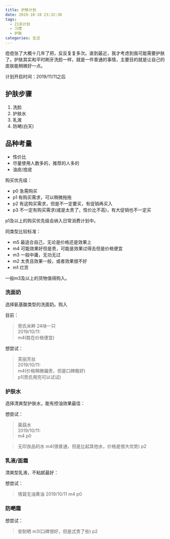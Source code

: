 ```yaml
---
title: 护肤计划
date: 2019-10-10 23:32:38
tags:
  - 21天计划
  - 习惯
  - 护肤
categories: 生活
---
```


痘痘张了大概十几年了把，反反复复多次。直到最近，我才考虑到我可能需要护肤了。护肤其实和平时刷牙洗脸一样，就是一件普通的事情，主要目的就是让自己的皮肤能稍微好一点。

计划开启时间：2019/11/11之后

## 护肤步骤

1. 洗脸
2. 护肤水
3. 乳液
4. 防嗮(白天)

## 品种考量

* 性价比
* 尽量使用人数多的，推荐的人多的
* 油皮/痘皮

购买优先级：

* p0 急需购买
* p1 有购买需求，可以稍微拖拖
* p2 有这购买需求，但是不一定要买，有促销再买入
* p3 不一定有购买需求(或是太贵了，性价比不高)，有大促销也不一定买

p1及以上的购买优先级会纳入日常消费计划中。

同类型比较标准：

* m5 最适合自己，无论是价格还是效果上
* m4 可能效果好但是贵，可能是效果过得去但是价格便宜
* m3 一般中庸，无功无过
* m2 太贵且效果一般，或者效果很不好
* m1 烂货

一般m3及以上的货物值得购入。

### 洗面奶

选择氨基酸类型的洗面奶。购入

目前：
> 旁氏米粹 24块一只   
> 2019/10/11:  
> m4(胜在价格便宜)

想尝试：
> 芙丽芳丝  
> 2019/10/11:  
> m4(价格稍微偏贵，但是口碑极好)  
> p1(旁氏用完可以试试)

### 护肤水

选择清爽型护肤水，能有控油效果最佳：

想尝试：
> 菌菇水  
> 2019/10/11:  
> m4
> p0

> 无印良品的水
> m4(很普通，但是比起其他水，价格是很大优势)
> p2

### 乳液/面霜

清爽型乳液，不粘腻最好：

想尝试：
> 倩碧无油黄油
> 2019/10/11
> m4
> p0

### 防嗮霜

想尝试：
> 安耐晒
> m3(口碑很好，但是忒贵了些)
> p2



